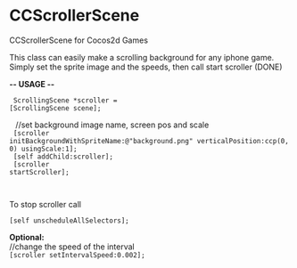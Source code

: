 CCScrollerScene
===============

CCScrollerScene for Cocos2d Games

This class can easily make a scrolling background for any iphone game.
Simply set the sprite image and the speeds, then call start scroller (DONE)

<b>-- USAGE --</b><p>
<code>
ScrollingScene *scroller = [ScrollingScene scene];<p>
</code>
//set background image name, screen pos and scale <br/>
<code>
[scroller initBackgroundWithSpriteName:@"background.png" verticalPosition:ccp(0, 0) usingScale:1];
</br>
[self addChild:scroller];
</br>
[scroller startScroller];

</code>
<p/>
To stop scroller call<br/>
<code>
[self unscheduleAllSelectors];
</code>
<p>
<b>Optional:</b>
<br/>
//change the speed of the interval
<br/>
<code>[scroller setIntervalSpeed:0.002];</code>


